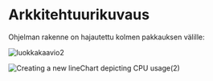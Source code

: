 # Arkkitehtuurikuvaus

Ohjelman rakenne on hajautettu kolmen pakkauksen välille: 



![luokkakaavio2](https://user-images.githubusercontent.com/56148285/100922887-10dde780-34e7-11eb-927d-0522032cbcf6.png)

![Creating a new lineChart depicting CPU usage(2)](https://user-images.githubusercontent.com/56148285/101542165-0e7a0280-39ab-11eb-9005-b84fa31383a3.png)


